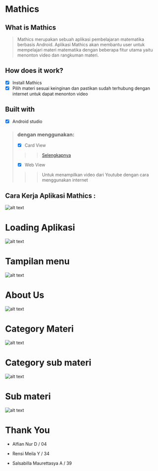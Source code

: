 # Mathics

## What is Mathics
> Mathics merupakan sebuah aplikasi pembelajaran matematika berbasis Android. Aplikasi Mathics akan membantu user untuk mempelajari materi matematika dengan beberapa fitur utama yaitu menonton video dan rangkuman materi. 

## How does it work?
- [x] Install Mathics
- [x] Pilih materi sesuai keinginan dan pastikan sudah terhubung dengan internet untuk dapat menonton video

## Built with
- [x] Android studio 
> ### dengan menggunakan:
> - [x] Card View
>>> [Selengkapnya](https://developer.android.com/guide/topics/ui/layout/cardview?hl=id)
> - [x] Web View 
>>> Untuk menampilkan video dari Youtube dengan cara menggunakan internet
        
## Cara Kerja Aplikasi Mathics :

![alt text](Mathics/video.gif)

# Loading Aplikasi

![alt text](Mathics/load.jpg)

# Tampilan menu

![alt text](Mathics/menu.jpg)

# About Us

![alt text](Mathics/aboutus.jpg)

# Category Materi

![alt text](Mathics/materi.jpg)

# Category sub materi

![alt text](Mathics/submateri.jpg)

# Sub materi

![alt text](Mathics/penjelasan.jpg)

# Thank You
- Alfian Nur D / 04

- Rensi Meila Y / 34

- Salsabilla Maurettasya A / 39
